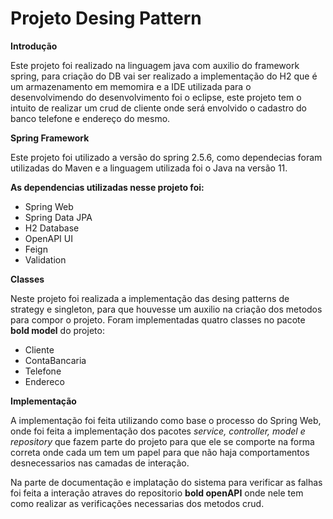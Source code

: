 # Projeto Desing Pattern

**Introdução**

Este projeto foi realizado na linguagem java com auxilio do framework spring, para criação do DB vai ser realizado a implementação do H2 que é um armazenamento em memomira e a IDE utilizada para o desenvolvimendo do desenvolvimento foi o eclipse, este projeto tem o intuito de realizar um crud de cliente onde será envolvido o cadastro do banco telefone e endereço do mesmo.

**Spring Framework**

Este projeto foi utilizado a versão do spring 2.5.6, como dependecias foram utilizadas do Maven e a linguagem utilizada foi o Java na versão 11.

**As dependencias utilizadas nesse projeto foi:**
* Spring Web
* Spring Data JPA
* H2 Database
* OpenAPI UI
* Feign
* Validation

**Classes**

Neste projeto foi realizada a implementação das desing patterns de strategy e singleton, para que houvesse um auxilio na criação dos metodos para compor o projeto.
Foram implementadas quatro classes no pacote **bold model** do projeto:
* Cliente
* ContaBancaria
* Telefone
* Endereco

**Implementação**

A implementação foi feita utilizando como base o processo do Spring Web, onde foi feita a implementação dos pacotes *service, controller, model e repository* que fazem parte do projeto para que ele se comporte na forma correta onde cada um tem um papel para que não haja comportamentos desnecessarios nas camadas de interação.

Na parte de documentação e implatação do sistema para verificar as falhas foi feita a interação atraves do repositorio **bold openAPI** onde nele tem como realizar as verificações necessarias dos metodos crud.
